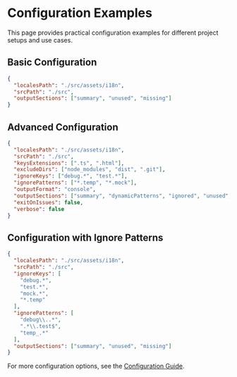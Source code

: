 # Configuration Examples

This page provides practical configuration examples for different project setups and use cases.

## Basic Configuration

```json
{
  "localesPath": "./src/assets/i18n",
  "srcPath": "./src",
  "outputSections": ["summary", "unused", "missing"]
}
```

## Advanced Configuration

```json
{
  "localesPath": "./src/assets/i18n",
  "srcPath": "./src",
  "keysExtensions": [".ts", ".html"],
  "excludeDirs": ["node_modules", "dist", ".git"],
  "ignoreKeys": ["debug.*", "test.*"],
  "ignorePatterns": ["*.temp", "*.mock"],
  "outputFormat": "console",
  "outputSections": ["summary", "dynamicPatterns", "ignored", "unused", "missing"],
  "exitOnIssues": false,
  "verbose": false
}
```

## Configuration with Ignore Patterns

```json
{
  "localesPath": "./src/assets/i18n",
  "srcPath": "./src",
  "ignoreKeys": [
    "debug.*",
    "test.*",
    "mock.*",
    "*.temp"
  ],
  "ignorePatterns": [
    "debug\\..*",
    ".*\\.test$",
    "temp_.*"
  ],
  "outputSections": ["summary", "unused", "missing"]
}
```

For more configuration options, see the [Configuration Guide](/guide/configuration).
